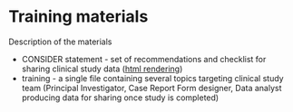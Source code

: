 # Training materials


Description of the materials


- CONSIDER statement - set of recommendations and checklist for sharing clinical study data ([html rendering](https://htmlpreview.github.io/?https://github.com/lhncbc/CDE/blob/master/hiv/training/CONSIDER.htm))
- training - a single file containing several topics targeting clinical study team (Principal Investigator, Case Report Form designer, Data analyst producing data for sharing once study is completed)

